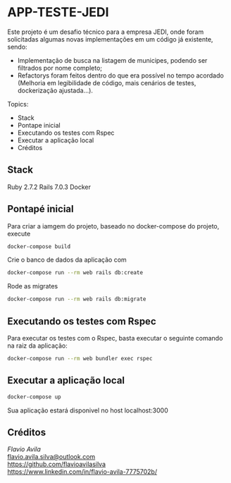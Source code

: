 # APP-TESTE-JEDI

Este projeto é um desafio técnico para a empresa JEDI, onde foram solicitadas algumas novas implementações em um código já existente, sendo:
- Implementação de busca na listagem de municipes, podendo ser filtrados por nome completo;
- Refactorys foram feitos dentro do que era possível no tempo acordado (Melhoria em legibilidade de código, mais cenários de testes, dockerização ajustada...). 


Topics:
- Stack
- Pontape inicial
- Executando os testes com Rspec
- Executar a aplicação local
- Créditos

## Stack
Ruby 2.7.2
Rails 7.0.3
Docker

## Pontapé inicial

Para criar a iamgem do projeto, baseado no docker-compose do projeto, execute
```bash
docker-compose build
```

Crie o banco de dados da aplicação com
```bash
docker-compose run --rm web rails db:create
```

Rode as migrates
```bash
docker-compose run --rm web rails db:migrate
```

## Executando os testes com Rspec

Para executar os testes com o Rspec, basta executar o seguinte comando na raiz da aplicação:

```bash
docker-compose run --rm web bundler exec rspec
```

## Executar a aplicação local

```bash
docker-compose up
```
Sua aplicação estará disponivel no host localhost:3000

## Créditos

*Flavio Avila*<br>
flavio.avila.silva@outlook.com<br>
https://github.com/flavioavilasilva<br>
https://www.linkedin.com/in/flavio-avila-7775702b/
